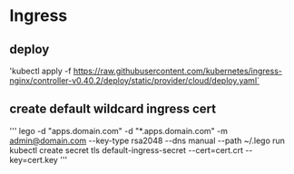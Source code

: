 # Ingress

## deploy

'kubectl apply -f https://raw.githubusercontent.com/kubernetes/ingress-nginx/controller-v0.40.2/deploy/static/provider/cloud/deploy.yaml`

## create default wildcard ingress cert
'''
lego -d "apps.domain.com" -d "*.apps.domain.com" -m admin@domain.com --key-type rsa2048 --dns manual --path ~/.lego run
kubectl create secret tls default-ingress-secret --cert=cert.crt --key=cert.key
''' 
